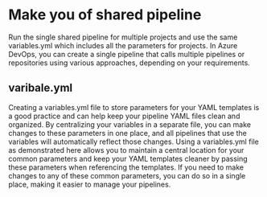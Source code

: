 # Make you of shared pipeline
Run the single shared pipeline for multiple projects and use the same variables.yml which includes all the parameters for projects.
In Azure DevOps, you can create a single pipeline that calls multiple pipelines or repositories using various approaches, depending on your requirements.
## varibale.yml
Creating a variables.yml file to store parameters for your YAML templates is a good practice and can help keep your pipeline YAML files clean and organized.
By centralizing your variables in a separate file, you can make changes to these parameters in one place, 
and all pipelines that use the variables will automatically reflect those changes.
Using a variables.yml file as demonstrated here allows you to maintain a central location for your common parameters and keep your YAML templates cleaner by passing these parameters when referencing the templates.
If you need to make changes to any of these common parameters, you can do so in a single place, making it easier to manage your pipelines.
